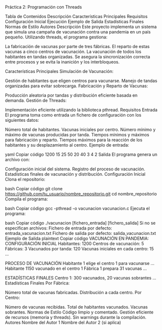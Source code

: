 Práctica 2: Programación con Threads


Tabla de Contenidos
Descripción
Características Principales
Requisitos
Configuración Inicial
Ejecución
Ejemplo de Salida
Estadísticas Finales
Normas de Estilo
Autores
Descripción
Este proyecto implementa un sistema que simula una campaña de vacunación contra una pandemia en un país pequeño. Utilizando threads, el programa gestiona:

La fabricación de vacunas por parte de tres fábricas.
El reparto de estas vacunas a cinco centros de vacunación.
La vacunación de todos los habitantes en tandas organizadas.
Se asegura la sincronización correcta entre procesos y se evita la inanición y los interbloqueos.

Características Principales
Simulación de Vacunación:

Gestión de habitantes que eligen centros para vacunarse.
Manejo de tandas organizadas para evitar sobrecarga.
Fabricación y Reparto de Vacunas:

Producción aleatoria por tandas y distribución eficiente basada en demanda.
Gestión de Threads:

Implementación eficiente utilizando la biblioteca pthread.
Requisitos
Entrada
El programa toma como entrada un fichero de configuración con los siguientes datos:

Número total de habitantes.
Vacunas iniciales por centro.
Número mínimo y máximo de vacunas producidas por tanda.
Tiempos mínimos y máximos para fabricación y reparto.
Tiempos máximos para la reacción de los habitantes y su desplazamiento al centro.
Ejemplo de entrada:

yaml
Copiar código
1200
15
25
50
20
40
3
4
2
Salida
El programa genera un archivo con:

Configuración inicial del sistema.
Registro del proceso de vacunación.
Estadísticas finales de vacunación y distribución.
Configuración Inicial
Clona el repositorio:

bash
Copiar código
git clone https://github.com/tu_usuario/nombre_repositorio.git
cd nombre_repositorio
Compila el programa:

bash
Copiar código
gcc -pthread -o vacunacion vacunacion.c
Ejecuta el programa:

bash
Copiar código
./vacunacion [fichero_entrada] [fichero_salida]
Si no se especifican archivos:
Fichero de entrada por defecto: entrada_vacunacion.txt
Fichero de salida por defecto: salida_vacunacion.txt
Ejemplo de Salida
plaintext
Copiar código
VACUNACIÓN EN PANDEMIA: CONFIGURACIÓN INICIAL
Habitantes: 1200
Centros de vacunación: 5
Fábricas: 3
Vacunados por tanda: 120
Vacunas iniciales en cada centro: 15
...

PROCESO DE VACUNACIÓN
Habitante 1 elige el centro 1 para vacunarse
...
Habitante 1150 vacunado en el centro 1
Fábrica 1 prepara 31 vacunas
...

ESTADÍSTICAS FINALES
Centro 1: 300 vacunados, 20 vacunas sobrantes
...
Estadísticas Finales
Por Fábrica:

Número total de vacunas fabricadas.
Distribución a cada centro.
Por Centro:

Número de vacunas recibidas.
Total de habitantes vacunados.
Vacunas sobrantes.
Normas de Estilo
Código limpio y comentado.
Gestión eficiente de recursos (memoria y threads).
Sin warnings durante la compilación.
Autores
Nombre del Autor 1
Nombre del Autor 2 (si aplica)
